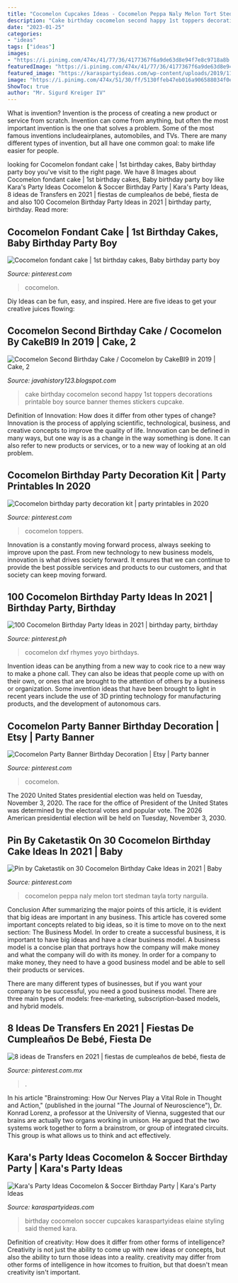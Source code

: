 ```yaml
---
title: "Cocomelon Cupcakes Ideas - Cocomelon Peppa Naly Melon Tort Stedman Tayla Torty Narguila"
description: "Cake birthday cocomelon second happy 1st toppers decorations printable boy source banner themes stickers cupcake"
date: "2023-01-25"
categories:
- "ideas"
tags: ["ideas"]
images:
- "https://i.pinimg.com/474x/41/77/36/4177367f6a9de63d8e94f7e8c9718a8b.jpg"
featuredImage: "https://i.pinimg.com/474x/41/77/36/4177367f6a9de63d8e94f7e8c9718a8b.jpg"
featured_image: "https://karaspartyideas.com/wp-content/uploads/2019/11/Cocomelon-Soccer-Birthday-Party-via-Karas-Party-Ideas-KarasPartyIdeas.com14.jpg"
image: "https://i.pinimg.com/474x/51/30/ff/5130ffeb47eb016a906588034f0eee2a.jpg"
ShowToc: true
author: "Mr. Sigurd Kreiger IV"
---
```



What is invention?
Invention is the process of creating a new product or service from scratch. Invention can come from anything, but often the most important invention is the one that solves a problem. Some of the most famous inventions includeairplanes, automobiles, and TVs. There are many different types of invention, but all have one common goal: to make life easier for people.

	

		
looking for Cocomelon fondant cake | 1st birthday cakes, Baby birthday party boy you've visit to the right page. We have 8 Images about Cocomelon fondant cake | 1st birthday cakes, Baby birthday party boy like Kara&#039;s Party Ideas Cocomelon &amp; Soccer Birthday Party | Kara&#039;s Party Ideas, 8 ideas de Transfers en 2021 | fiestas de cumpleaños de bebé, fiesta de and also 100 Cocomelon Birthday Party Ideas in 2021 | birthday party, birthday. Read more:
		
    
## Cocomelon Fondant Cake | 1st Birthday Cakes, Baby Birthday Party Boy

<img loading=lazy src="https://i.pinimg.com/736x/4f/ce/bb/4fcebba0174851d746f4074eea979807.jpg" onerror="this.onerror=null;this.src='https://tse2.mm.bing.net/th?id=OIP.cYzLkEY6I3qsJATQu4CIZgHaJ4&amp;pid=15.1';" alt="Cocomelon fondant cake | 1st birthday cakes, Baby birthday party boy">

_Source: pinterest.com_

>cocomelon. 

	

Diy Ideas can be fun, easy, and inspired. Here are five ideas to get your creative juices flowing:

    
## Cocomelon Second Birthday Cake / Cocomelon By CakeBI9 In 2019 | Cake, 2

<img loading=lazy src="https://i.pinimg.com/originals/bd/a3/1a/bda31ae513d9d17cc6d578805c37b6af.jpg" onerror="this.onerror=null;this.src='https://tse2.mm.bing.net/th?id=OIP.qXTrukZktk3xT5rU2DK1uwHaJ4&amp;pid=15.1';" alt="Cocomelon Second Birthday Cake / Cocomelon by CakeBI9 in 2019 | Cake, 2">

_Source: javahistory123.blogspot.com_

>cake birthday cocomelon second happy 1st toppers decorations printable boy source banner themes stickers cupcake. 

	

Definition of Innovation: How does it differ from other types of change?
Innovation is the process of applying scientific, technological, business, and creative concepts to improve the quality of life. Innovation can be defined in many ways, but one way is as a change in the way something is done. It can also refer to new products or services, or to a new way of looking at an old problem.

    
## Cocomelon Birthday Party Decoration Kit | Party Printables In 2020

<img loading=lazy src="https://i.pinimg.com/originals/a3/34/aa/a334aa7b7b4cdbb1e07f9fcf2838e638.jpg" onerror="this.onerror=null;this.src='https://tse4.mm.bing.net/th?id=OIP.ZmPRcStIvdskRKXcXk9OlAHaE8&amp;pid=15.1';" alt="Cocomelon birthday party decoration kit | party printables in 2020">

_Source: pinterest.com_

>cocomelon toppers. 

	

Innovation is a constantly moving forward process, always seeking to improve upon the past. From new technology to new business models, innovation is what drives society forward. It ensures that we can continue to provide the best possible services and products to our customers, and that society can keep moving forward.

    
## 100 Cocomelon Birthday Party Ideas In 2021 | Birthday Party, Birthday

<img loading=lazy src="https://i.pinimg.com/474x/51/30/ff/5130ffeb47eb016a906588034f0eee2a.jpg" onerror="this.onerror=null;this.src='https://tse3.mm.bing.net/th?id=OIP.GJUcVKTzSnGE6bzVf9NKjgAAAA&amp;pid=15.1';" alt="100 Cocomelon Birthday Party Ideas in 2021 | birthday party, birthday">

_Source: pinterest.ph_

>cocomelon dxf rhymes yoyo birthdays. 

	

Invention ideas can be anything from a new way to cook rice to a new way to make a phone call. They can also be ideas that people come up with on their own, or ones that are brought to the attention of others by a business or organization. Some invention ideas that have been brought to light in recent years include the use of 3D printing technology for manufacturing products, and the development of autonomous cars.

    
## Cocomelon Party Banner Birthday Decoration | Etsy | Party Banner

<img loading=lazy src="https://i.pinimg.com/736x/6b/68/46/6b6846bd3a97e10983b85e99926ac735.jpg" onerror="this.onerror=null;this.src='https://tse3.mm.bing.net/th?id=OIP.62_kI1Ce-N6U0dpp4Vsb7QHaFS&amp;pid=15.1';" alt="Cocomelon Party Banner Birthday Decoration | Etsy | Party banner">

_Source: pinterest.com_

>cocomelon. 

	

The 2020 United States presidential election was held on Tuesday, November 3, 2020. The race for the office of President of the United States was determined by the electoral votes and popular vote. The 2026 American presidential election will be held on Tuesday, November 3, 2030.

    
## Pin By Caketastik On 30 Cocomelon Birthday Cake Ideas In 2021 | Baby

<img loading=lazy src="https://i.pinimg.com/736x/7a/77/91/7a7791dd50170c1af6b083bd03e14ce5.jpg" onerror="this.onerror=null;this.src='https://tse4.mm.bing.net/th?id=OIP.ZrlyMKD_J6xIQcVTAABGyQHaJQ&amp;pid=15.1';" alt="Pin by Caketastik on 30 Cocomelon Birthday Cake Ideas in 2021 | Baby">

_Source: pinterest.com_

>cocomelon peppa naly melon tort stedman tayla torty narguila. 

	

Conclusion
After summarizing the major points of this article, it is evident that big ideas are important in any business. This article has covered some important concepts related to big ideas, so it is time to move on to the next section: The Business Model.
In order to create a successful business, it is important to have big ideas and have a clear business model. A business model is a concise plan that portrays how the company will make money and what the company will do with its money. In order for a company to make money, they need to have a good business model and be able to sell their products or services. 

There are many different types of businesses, but if you want your company to be successful, you need a good business model. There are three main types of models: free-marketing, subscription-based models, and hybrid models.

    
## 8 Ideas De Transfers En 2021 | Fiestas De Cumpleaños De Bebé, Fiesta De

<img loading=lazy src="https://i.pinimg.com/474x/41/77/36/4177367f6a9de63d8e94f7e8c9718a8b.jpg" onerror="this.onerror=null;this.src='https://tse4.mm.bing.net/th?id=OIP.0sWx3lzd6l3lFWQKvXbzNgAAAA&amp;pid=15.1';" alt="8 ideas de Transfers en 2021 | fiestas de cumpleaños de bebé, fiesta de">

_Source: pinterest.com.mx_

>. 

	

In his article "Brainstroming: How Our Nerves Play a Vital Role in Thought and Action," (published in the journal "The Journal of Neuroscience"), Dr. Konrad Lorenz, a professor at the University of Vienna, suggested that our brains are actually two organs working in unison. He argued that the two systems work together to form a brainstrom, or group of integrated circuits. This group is what allows us to think and act effectively.

    
## Kara&#039;s Party Ideas Cocomelon &amp; Soccer Birthday Party | Kara&#039;s Party Ideas

<img loading=lazy src="https://karaspartyideas.com/wp-content/uploads/2019/11/Cocomelon-Soccer-Birthday-Party-via-Karas-Party-Ideas-KarasPartyIdeas.com14.jpg" onerror="this.onerror=null;this.src='https://tse2.mm.bing.net/th?id=OIP.43rvymd0tN_K9ZXd7-b1zgHaE8&amp;pid=15.1';" alt="Kara&#039;s Party Ideas Cocomelon &amp; Soccer Birthday Party | Kara&#039;s Party Ideas">

_Source: karaspartyideas.com_

>birthday cocomelon soccer cupcakes karaspartyideas elaine styling said themed kara. 

	

Definition of creativity: How does it differ from other forms of intelligence?
Creativity is not just the ability to come up with new ideas or concepts, but also the ability to turn those ideas into a reality. creativity may differ from other forms of intelligence in how itcomes to fruition, but that doesn't mean creativity isn't important.

